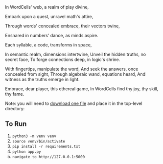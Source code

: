 In WordCells' web, a realm of play divine,

Embark upon a quest, unravel math's attire,

Through words' concealed embrace, their vectors twine,

Ensnared in numbers' dance, as minds aspire.

Each syllable, a code, transforms in space,

In semantic realm, dimensions intertwine,
Unveil the hidden truths, no secret face,
To forge connections deep, in logic's shrine.

With fingertips, manipulate the word,
And seek the answers, once concealed from sight,
Through algebraic wand, equations heard,
And witness as the truths emerge in light.

Embrace, dear player, this ethereal game,
In WordCells find thy joy, thy skill, thy fame.

Note: you will need to [download one file](https://drive.google.com/file/d/1yAZwEW5ASvARYa3G7ADvgNrr_6rczxvj/view?usp=share_link) and place it in the top-level directory:

## To Run
1. `python3 -m venv venv`
2. `source venv/bin/activate`
3. `pip install -r requirements.txt`
4. `python app.py`
5. `navigate to http://127.0.0.1:5000`
